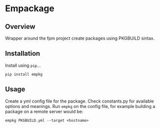 # Empackage

## Overview

Wrapper around the fpm project create packages using PKGBUILD sintax.


## Installation

Install using `pip`...
```
pip install empkg
```

## Usage

Create a yml config file for the package. Check constants.py for available options and meanings. Run `empkg` on the config file, for example building a package on a remote server would be:
```
empkg PKGBUILD.yml --target <hostname>
```


